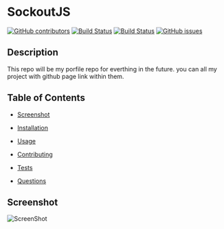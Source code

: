 # SockoutJS
  [![GitHub contributors](https://img.shields.io/github/contributors/dnsghd49/SockoutJS.svg)](https://GitHub.com/dnsghd49/SockoutJS/graphs/contributors/)
  [![Build Status](https://img.shields.io/github/forks/dnsghd49/SockoutJS.svg)](https://github.com/dnsghd49/SockoutJS/network/)
  [![Build Status](https://img.shields.io/github/stars/dnsghd49/SockoutJS.svg)](https://github.com/dnsghd49/SockoutJS/)
  [![GitHub issues](https://img.shields.io/github/issues/dnsghd49/SockoutJS.svg)](https://GitHub.com/dnsghd49/SockoutJS/issues/)


## Description

This repo will be my porfile repo for everthing in the future. you can all my project with github page link within them. 

## Table of Contents 

* [Screenshot](#screenshot)

* [Installation](#installation)

* [Usage](#usage)

* [Contributing](#contributing)

* [Tests](#tests)

* [Questions](#questions)

## Screenshot

![ScreenShot](https://raw.github.com/dnsghd49/SockoutJS/imgs/screenshot.png)
